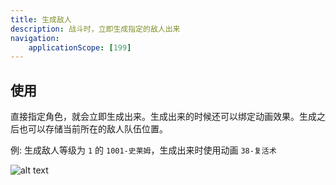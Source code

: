 ```yaml
---
title: 生成敌人
description: 战斗时，立即生成指定的敌人出来
navigation:
    applicationScope: [199]
---
```


## 使用

直接指定角色，就会立即生成出来。生成出来的时候还可以绑定动画效果。生成之后也可以存储当前所在的敌人队伍位置。

例: 生成敌人等级为 `1` 的 `1001-史莱姆`，生成出来时使用动画 `38-复活术`

![alt text](https://assbak.gcw.wiki/gcw/image/zh_hans/commands/battle/generateenemies/image.png)
